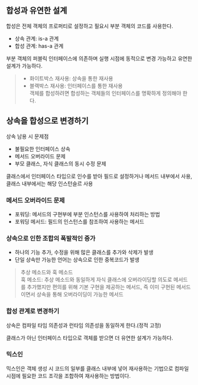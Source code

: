 ## 합성과 유연한 설계

합성은 전체 객체의 프로퍼티로 설정하고 필요시 부분 객체의 코드를 사용한다.

- 상속 관계: is-a 관계
- 합성 관계: has-a 관계

부분 객체의 퍼블릭 인터페이스에 의존하며 실행 시점에 동적으로 변경 가능하고 유연한 설계가 가능하다.

> - 화이트박스 재사용: 상속을 통한 재사용
> - 블랙박스 재사용: 인터페이스를 통한 재사용</br>
> 객체를 합성하려면 합성하는 객체들의 인터페이스를 명확하게 정의해야 한다.

## 상속을 합성으로 변경하기

상속 남용 시 문제점

- 불필요한 인터페이스 상속
- 메서드 오버라이드 문제
- 부모 클래스, 자식 클래스의 동시 수정 문제

클래스에서 인터페이스 타입으로 인수를 받아 필드로 설정하거나 메서드 내부에서 사용, 클래스 내부에서는 해당 인스턴슬르 사용

### 메서드 오버라이드 문제

- 포워딩: 메서드의 구현부에 부분 인스턴스를 사용하여 처리하는 방법
- 포워딩 메서드: 필드의 인스턴스를 참조하여 사용하는 메서드

### 상속으로 인한 조합의 폭발적인 증가

- 하나의 기능 추가, 수정을 위해 많은 클래스를 추가와 삭제가 발생
- 단일 상속만 가능한 언어는 상속으로 인한 중복코드가 발생

> 추상 메소드와 훅 메소드</br>
> 훅 메소드: 추상 메소드와 동일하게 자식 클래스에 오버라이딩할 의도로 메서드를 추가했지만 편의를 위해 기본 구현을 제공하는 메서드, 즉 이미 구현된 메서드이면서 상속을 통해 오버라이딩이 가능한 메서드

### 합성 관계로 변경하기

상속은 컴파일 타임 의존성과 런타임 의존성을 동일하게 한다.(정적 고정)

클래스가 아닌 인터페이스 타입으로 객체를 받으면 더 유연한 설계가 가능하다.

### 믹스인

믹스인은 객체 생성 시 코드의 일부를 클래스 내부에 넣어 재사용하는 기법으로 
컴파일 시점에 필요한 코드 조각을 조합하여 재사용하는 방법이다.
